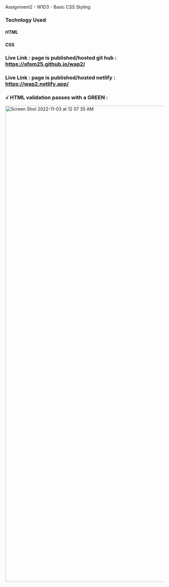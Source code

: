 ## 
Assignment2 - W1D3 - Basic CSS Styling

### Technlogy Used 

##### HTML
#### CSS

### Live Link : page is published/hosted  git hub :  https://afom25.github.io/wap2/
### Live Link : page is published/hosted  netlify :  https://wap2.netlify.app/


### √ HTML validation passes with a GREEN :

<img width="1512" alt="Screen Shot 2022-11-03 at 12 07 35 AM" src="https://user-images.githubusercontent.com/61077137/199651703-55b36e85-7f6a-47c9-8193-73b049de183b.png">



